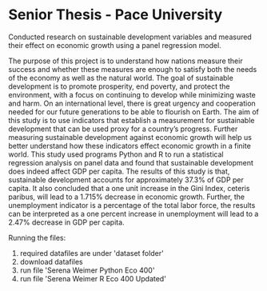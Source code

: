 # Senior Thesis - Pace University 
Conducted research on sustainable development variables and measured their effect on economic growth using a panel regression model. 

The purpose of this project is to understand how nations measure their success and whether these
measures are enough to satisfy both the needs of the economy as well as the natural world. The
goal of sustainable development is to promote prosperity, end poverty, and protect the
environment, with a focus on continuing to develop while minimizing waste and harm. On an
international level, there is great urgency and cooperation needed for our future generations to be
able to flourish on Earth. The aim of this study is to use indicators that establish a measurement
for sustainable development that can be used proxy for a country’s progress. Further measuring
sustainable development against economic growth will help us better understand how these
indicators effect economic growth in a finite world. This study used programs Python and R to run
a statistical regression analysis on panel data and found that sustainable development does indeed
affect GDP per capita. The results of this study is that, sustainable development accounts for
approximately 37.3% of GDP per capita. It also concluded that a one unit increase in the Gini Index, ceteris paribus, will lead to a 1.715% decrease in economic growth. Further, the unemployment indicator is a percentage of the total labor force, the results can be interpreted as a one percent increase in unemployment will lead to a
2.47% decrease in GDP per capita.




Running the files: 
1. required datafiles are under 'dataset folder'
2. download datafiles
3. run file 'Serena Weimer Python Eco 400'
4. run file 'Serena Weimer R Eco 400 Updated' 
